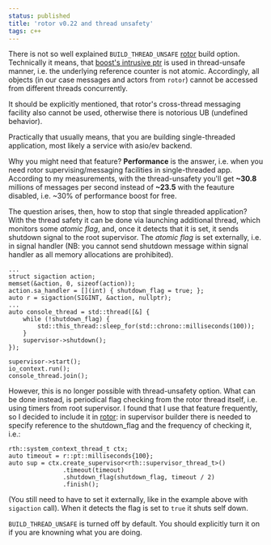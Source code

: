```yaml
---
status: published
title: 'rotor v0.22 and thread unsafety'
tags: c++ 
---
```


There is not so well explained `BUILD_THREAD_UNSAFE`
[rotor](https://github.com/basiliscos/cpp-rotor/) build option. Technically
it means, that [boost's intrusive ptr](https://www.boost.org/doc/libs/1_78_0/libs/smart_ptr/doc/html/smart_ptr.html#intrusive_ptr)
is used in thread-unsafe manner, i.e. the underlying reference counter
is not atomic. Accordingly, all objects (in our case messages and actors from
`rotor`) cannot be accessed from different threads concurrently.

It should be explicitly mentioned, that rotor's cross-thread messaging facility
also cannot be used, otherwise there is notorious UB (undefined behavior).

Practically that usually means, that you are building single-threaded
application, most likely a service with asio/ev backend.

Why you might need that feature? **Performance** is the answer, i.e.
when you need rotor supervising/messaging facilities in single-threaded app.
According to my measurements, with the thread-unsafety you'll get **~30.8**
millions of messages per second instead of **~23.5** with the feauture disabled,
i.e. ~30% of performance boost for free.

The question arises, then, how to stop that single threaded application?
With the thread safety it can be done via launching additional thread, which
monitors some *atomic flag*, and, once it detects that it is set, it sends
shutdown signal to the root supervisor. The *atomic flag* is set externally,
i.e. in signal handler (NB: you cannot send shutdown message within
signal handler as all memory allocations are prohibited).

    ...
    struct sigaction action;
    memset(&action, 0, sizeof(action));
    action.sa_handler = [](int) { shutdown_flag = true; };
    auto r = sigaction(SIGINT, &action, nullptr);
    ...
    auto console_thread = std::thread([&] {
        while (!shutdown_flag) {
            std::this_thread::sleep_for(std::chrono::milliseconds(100));
        }
        supervisor->shutdown();
    });

    supervisor->start();
    io_context.run();
    console_thread.join();

However, this is no longer possible with thread-unsafety option. What
can be done instead, is periodical flag checking from the rotor
thread itself, i.e. using timers from root supervisor. I found that
I use that feature frequently, so I decided to include it in 
[rotor](https://github.com/basiliscos/cpp-rotor/): in supervisor
builder there is needed to specify reference to the shutdown_flag
and the frequency of checking it, i.e.:

    rth::system_context_thread_t ctx;
    auto timeout = r::pt::milliseconds{100};
    auto sup = ctx.create_supervisor<rth::supervisor_thread_t>()
                   .timeout(timeout)
                   .shutdown_flag(shutdown_flag, timeout / 2)
                   .finish();

(You still need to have to set it externally, like in the example
above with `sigaction` call). When it detects the flag is set to
`true` it shuts self down.


`BUILD_THREAD_UNSAFE` is turned off by default. You should explicitly turn
it on if you are knowning what you are doing.
